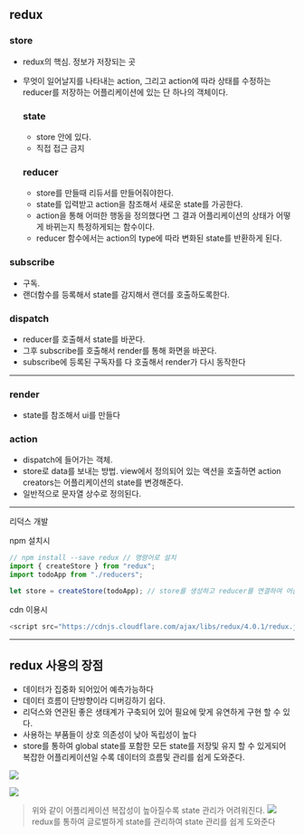 ## redux

### store

- redux의 핵심. 정보가 저장되는 곳
- 무엇이 일어날지를 나타내는 action, 그리고 action에 따라 상태를 수정하는 reducer를 저장하는 어플리케이션에 있는 단 하나의 객체이다.

  ### state

  - store 안에 있다.
  - 직접 접근 금지

  ### reducer

  - store를 만들때 리듀서를 만들어줘야한다.
  - state를 입력받고 action을 참조해서 새로운 state를 가공한다.
  - action을 통해 어떠한 행동을 정의했다면 그 결과 어플리케이션의 상태가 어떻게 바뀌는지 특정하게되는 함수이다.
  - reducer 함수에서는 action의 type에 따라 변화된 state를 반환하게 된다.

### subscribe

- 구독.
- 랜더함수를 등록해서 state를 감지해서 랜더를 호출하도록한다.

### dispatch

- reducer를 호출해서 state를 바꾼다.
- 그후 subscribe를 호출해서 render를 통해 화면을 바꾼다.
- subscribe에 등록된 구독자를 다 호출해서 render가 다시 동작한다

---

### render

- state를 참조해서 ui를 만들다

### action

- dispatch에 들어가는 객체.
- store로 data를 보내는 방법. view에서 정의되어 있는 액션을 호출하면 action creators는 어플리케이션의 state를 변경해준다.
- 일반적으로 문자열 상수로 정의된다.

---

리덕스 개발

npm 설치시

```js
// npm install --save redux // 명령어로 설치
import { createStore } from "redux";
import todoApp from "./reducers";

let store = createStore(todoApp); // store를 생성하고 reducer를 연결하여 어플리케이션에 연결함.
```

cdn 이용시

```js
<script src="https://cdnjs.cloudflare.com/ajax/libs/redux/4.0.1/redux.js">
```

---

## redux 사용의 장점

- 데이터가 집중화 되어있어 예측가능하다
- 데이터 흐름이 단방향이라 디버깅하기 쉽다.
- 리덕스와 연관된 좋은 생태계가 구축되어 있어 필요에 맞게 유연하게 구현 할 수 있다.
- 사용하는 부품들이 상호 의존성이 낮아 독립성이 높다
- store를 통하여 global state를 포함한 모든 state를 저장및 유지 할 수 있게되어 복잡한 어플리케이션일 수록 데이터의 흐름및 관리를 쉽게 도와준다.

![](https://camo.githubusercontent.com/5cdd3d479e7b612f7d3e62e298d3068657202f8cb4fdcc6123334642c99ac41e/68747470733a2f2f6d69726f2e6d656469756d2e636f6d2f6d61782f3234342f312a686e64683862577452392d6b565931516131423846772e706e67)

![](https://camo.githubusercontent.com/f70c93a196887b4157bfaa2986232dc034f77b8284e6c431981bce7915a20d5b/68747470733a2f2f6d69726f2e6d656469756d2e636f6d2f6d61782f3231392f312a5f4f6d764869697a4d61635735776f64394634734c412e706e67)
> 위와 같이 어플리케이션 복잡성이 높아질수록 state 관리가 어려워진다.
![](https://camo.githubusercontent.com/ecacb946e9b0eb5fcf39cc5b39296108e008e1ddc70f2a51536a558c2830c1ba/68747470733a2f2f6d69726f2e6d656469756d2e636f6d2f6d61782f3639312f312a4e4d462d474d5f554c6b4c6c55746b495767654773412e6a706567)
> redux를 통하여 글로벌하게 state를 관리하여 state 관리를 쉽게 도와준다

